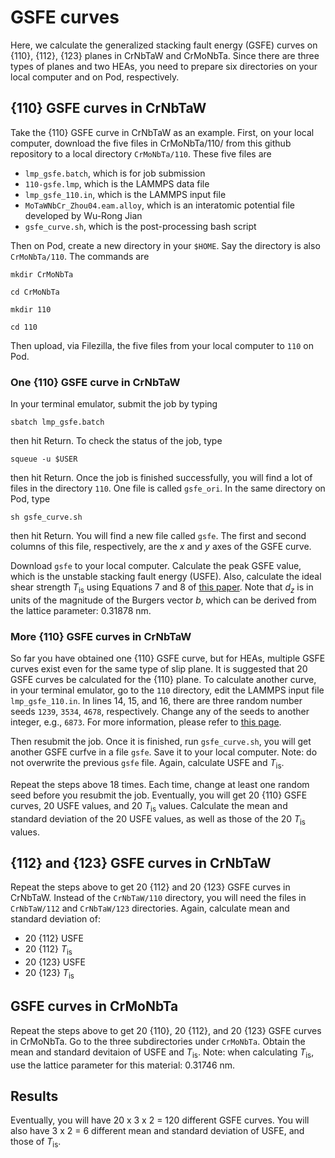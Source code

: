 # GSFE curves

Here, we calculate the generalized stacking fault energy (GSFE) curves on {110}, {112}, {123} planes in CrNbTaW and CrMoNbTa. Since there are three types of planes and two HEAs, you need to prepare six directories on your local computer and on Pod, respectively.

## {110} GSFE curves in CrNbTaW

Take the {110} GSFE curve in CrNbTaW as an example. First, on your local computer, download the five files in CrMoNbTa/110/ from this github repository to a local directory `CrMoNbTa/110`. These five files are

- `lmp_gsfe.batch`, which is for job submission
- `110-gsfe.lmp`, which is the LAMMPS data file
- `lmp_gsfe_110.in`, which is the LAMMPS input file
- `MoTaWNbCr_Zhou04.eam.alloy`, which is an interatomic potential file developed by Wu-Rong Jian
- `gsfe_curve.sh`, which is the post-processing bash script

Then on Pod, create a new directory in your `$HOME`. Say the directory is also `CrMoNbTa/110`. The commands are

`mkdir CrMoNbTa`

`cd CrMoNbTa`

`mkdir 110`

`cd 110`

Then upload, via Filezilla, the five files from your local computer to `110` on Pod.

### One {110} GSFE curve in CrNbTaW

In your terminal emulator, submit the job by typing

`sbatch lmp_gsfe.batch`

then hit Return. To check the status of the job, type

`squeue -u $USER`

then hit Return. Once the job is finished successfully, you will find a lot of files in the directory `110`. One file is called `gsfe_ori`. In the same directory on Pod, type

`sh gsfe_curve.sh`

then hit Return. You will find a new file called `gsfe`. The first and second columns of this file, respectively, are the _x_ and _y_ axes of the GSFE curve.

Download `gsfe` to your local computer. Calculate the peak GSFE value, which is the unstable stacking fault energy (USFE). Also, calculate the ideal shear strength _T_<sub>is</sub> using Equations 7 and 8 of [this paper](http://dx.doi.org/10.1016/j.jmps.2020.104017). Note that _d<sub>z</sub>_ is in units of the magnitude of the Burgers vector _b_, which can be derived from the lattice parameter: 0.31878 nm.

### More {110} GSFE curves in CrNbTaW

So far you have obtained one {110} GSFE curve, but for HEAs, multiple GSFE curves exist even for the same type of slip plane. It is suggested that 20 GSFE curves be calculated for the {110} plane. To calculate another curve, in your terminal emulator, go to the `110` directory, edit the LAMMPS input file `lmp_gsfe_110.in`. In lines 14, 15, and 16, there are three random number seeds `1239`, `3534`, `4678`, respectively. Change any of the seeds to another integer, e.g., `6873`. For more information, please refer to [this page](https://lammps.sandia.gov/doc/set.html).

Then resubmit the job. Once it is finished, run `gsfe_curve.sh`, you will get another GSFE curfve in a file `gsfe`. Save it to your local computer. Note: do not overwrite the previous `gsfe` file. Again, calculate USFE and _T_<sub>is</sub>.

Repeat the steps above 18 times. Each time, change at least one random seed before you resubmit the job. Eventually, you will get 20 {110} GSFE curves, 20 USFE values, and 20 _T_<sub>is</sub> values. Calculate the mean and standard deviation of the 20 USFE values, as well as those of the 20 _T_<sub>is</sub> values.

## {112} and {123} GSFE curves in CrNbTaW

Repeat the steps above to get 20 {112} and 20 {123} GSFE curves in CrNbTaW. Instead of the `CrNbTaW/110` directory, you will need the files in `CrNbTaW/112` and `CrNbTaW/123` directories. Again, calculate mean and standard deviation of:

- 20 {112} USFE
- 20 {112} _T_<sub>is</sub>
- 20 {123} USFE
- 20 {123} _T_<sub>is</sub>

## GSFE curves in CrMoNbTa

Repeat the steps above to get 20 {110}, 20 {112}, and 20 {123} GSFE curves in CrMoNbTa. Go to the three subdirectories under `CrMoNbTa`. Obtain the mean and standard devitaion of USFE and _T_<sub>is</sub>. Note: when calculating _T_<sub>is</sub>, use the lattice parameter for this material: 0.31746 nm.

## Results

Eventually, you will have 20 x 3 x 2 = 120 different GSFE curves. You will also have 3 x 2 = 6 different mean and standard deviation of USFE, and those of _T_<sub>is</sub>.